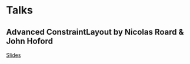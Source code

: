 # Talks

## Advanced ConstraintLayout by Nicolas Roard & John Hoford

[Slides](https://speakerdeck.com/camaelon/copenhagen-android-meetup)
